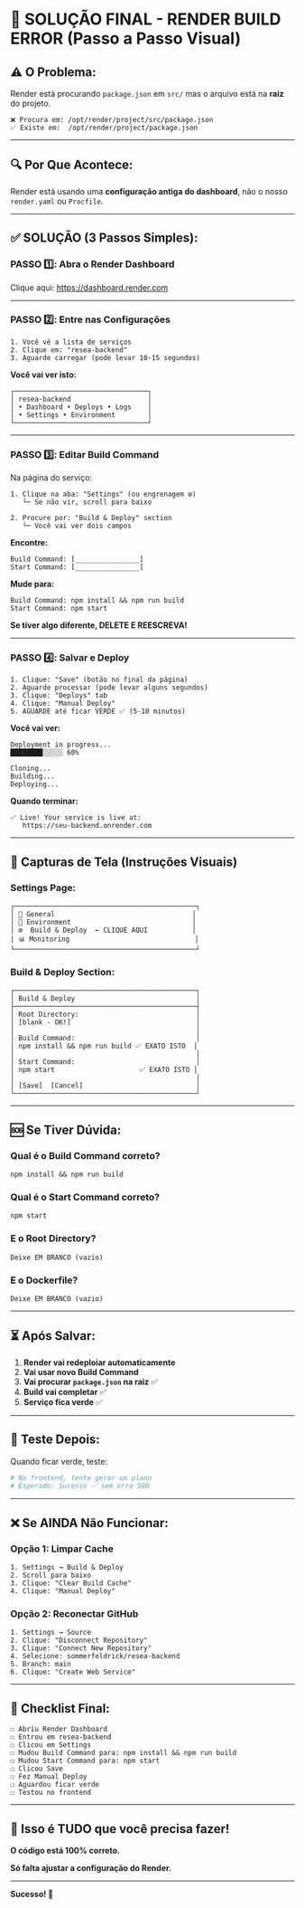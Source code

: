 # 🎯 SOLUÇÃO FINAL - RENDER BUILD ERROR (Passo a Passo Visual)

## ⚠️ O Problema:

Render está procurando `package.json` em `src/` mas o arquivo está na **raiz** do projeto.

```
❌ Procura em: /opt/render/project/src/package.json
✅ Existe em:  /opt/render/project/package.json
```

---

## 🔍 Por Que Acontece:

Render está usando uma **configuração antiga do dashboard**, não o nosso `render.yaml` ou `Procfile`.

---

## ✅ SOLUÇÃO (3 Passos Simples):

### **PASSO 1️⃣: Abra o Render Dashboard**

Clique aqui: https://dashboard.render.com

---

### **PASSO 2️⃣: Entre nas Configurações**

```
1. Você vê a lista de serviços
2. Clique em: "resea-backend"
3. Aguarde carregar (pode levar 10-15 segundos)
```

**Você vai ver isto:**
```
┌─────────────────────────────────┐
│ resea-backend                   │
│ • Dashboard • Deploys • Logs    │
│ • Settings • Environment        │
└─────────────────────────────────┘
```

---

### **PASSO 3️⃣: Editar Build Command**

Na página do serviço:

```
1. Clique na aba: "Settings" (ou engrenagem ⚙️)
   └─ Se não vir, scroll para baixo

2. Procure por: "Build & Deploy" section
   └─ Você vai ver dois campos
```

**Encontre:**
```
Build Command: [________________]
Start Command: [________________]
```

**Mude para:**
```
Build Command: npm install && npm run build
Start Command: npm start
```

**Se tiver algo diferente, DELETE E REESCREVA!**

---

### **PASSO 4️⃣: Salvar e Deploy**

```
1. Clique: "Save" (botão no final da página)
2. Aguarde processar (pode levar alguns segundos)
3. Clique: "Deploys" tab
4. Clique: "Manual Deploy"
5. AGUARDE até ficar VERDE ✅ (5-10 minutos)
```

**Você vai ver:**
```
Deployment in progress...
████████░░░░░ 60%

Cloning...
Building...
Deploying...
```

**Quando terminar:**
```
✅ Live! Your service is live at:
   https://seu-backend.onrender.com
```

---

## 📸 Capturas de Tela (Instruções Visuais)

### Settings Page:
```
┌─────────────────────────────────────────────┐
│ 🔗 General                                  │
│ 🔐 Environment                              │
│ ⚙️  Build & Deploy  ← CLIQUE AQUI           │
│ 📊 Monitoring                               │
└─────────────────────────────────────────────┘
```

### Build & Deploy Section:
```
┌─────────────────────────────────────────────┐
│ Build & Deploy                              │
├─────────────────────────────────────────────┤
│ Root Directory:                             │
│ [blank - OK!]                               │
│                                             │
│ Build Command:                              │
│ npm install && npm run build ✅ EXATO ISTO  │
│                                             │
│ Start Command:                              │
│ npm start                     ✅ EXATO ISTO │
│                                             │
│ [Save]  [Cancel]                            │
└─────────────────────────────────────────────┘
```

---

## 🆘 Se Tiver Dúvida:

### Qual é o Build Command correto?
```
npm install && npm run build
```

### Qual é o Start Command correto?
```
npm start
```

### E o Root Directory?
```
Deixe EM BRANCO (vazio)
```

### E o Dockerfile?
```
Deixe EM BRANCO (vazio)
```

---

## ⏳ Após Salvar:

1. **Render vai redeploiar automaticamente**
2. **Vai usar novo Build Command**
3. **Vai procurar `package.json` na raiz** ✅
4. **Build vai completar** ✅
5. **Serviço fica verde** ✅

---

## 🧪 Teste Depois:

Quando ficar verde, teste:

```bash
# No frontend, tente gerar um plano
# Esperado: Sucesso ✅ sem erro 500
```

---

## ❌ Se AINDA Não Funcionar:

### Opção 1: Limpar Cache
```
1. Settings → Build & Deploy
2. Scroll para baixo
3. Clique: "Clear Build Cache"
4. Clique: "Manual Deploy"
```

### Opção 2: Reconectar GitHub
```
1. Settings → Source
2. Clique: "Disconnect Repository"
3. Clique: "Connect New Repository"
4. Selecione: sommerfeldrick/resea-backend
5. Branch: main
6. Clique: "Create Web Service"
```

---

## 📝 Checklist Final:

```
☐ Abriu Render Dashboard
☐ Entrou em resea-backend
☐ Clicou em Settings
☐ Mudou Build Command para: npm install && npm run build
☐ Mudou Start Command para: npm start
☐ Clicou Save
☐ Fez Manual Deploy
☐ Aguardou ficar verde
☐ Testou no frontend
```

---

## 🎯 Isso é TUDO que você precisa fazer!

**O código está 100% correto.**

**Só falta ajustar a configuração do Render.**

---

**Sucesso! 🚀**

